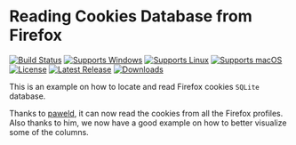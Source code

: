 # Reading Cookies Database from Firefox
[![Build Status](https://github.com/gcarreno/TestReadFirefoxCookies/actions/workflows/main.yaml/badge.svg?branch=main)](https://github.com/gcarreno/TestReadFirefoxCookies/actions)
[![Supports Windows](https://img.shields.io/badge/support-Windows-blue?logo=Windows)](https://github.com/gcarreno/TestReadFirefoxCookies/releases/latest)
[![Supports Linux](https://img.shields.io/badge/support-Linux-yellow?logo=Linux)](https://github.com/gcarreno/TestReadFirefoxCookies/releases/latest)
[![Supports macOS](https://img.shields.io/badge/support-macOS-black?logo=macOS)](https://github.com/gcarreno/TestReadFirefoxCookies/releases/latest)
[![License](https://img.shields.io/github/license/gcarreno/TestReadFirefoxCookies)](https://github.com/gcarreno/TestReadFirefoxCookies/blob/main/LICENSE)
[![Latest Release](https://img.shields.io/github/v/release/gcarreno/TestReadFirefoxCookies?label=latest%20release)](https://github.com/gcarreno/TestReadFirefoxCookies/releases/latest)
[![Downloads](https://img.shields.io/github/downloads/gcarreno/TestReadFirefoxCookies/total)](https://github.com/gcarreno/TestReadFirefoxCookies/releases)

This is an example on how to locate and read Firefox cookies `SQLite` database.

Thanks to [paweld](https://github.com/paweld), it can now read the cookies from all the Firefox profiles.
Also thanks to him, we now have a good example on how to better visualize some of the columns.